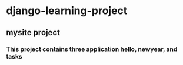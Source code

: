 # django-learning-project
## mysite project
### This project contains three application hello, newyear, and tasks
